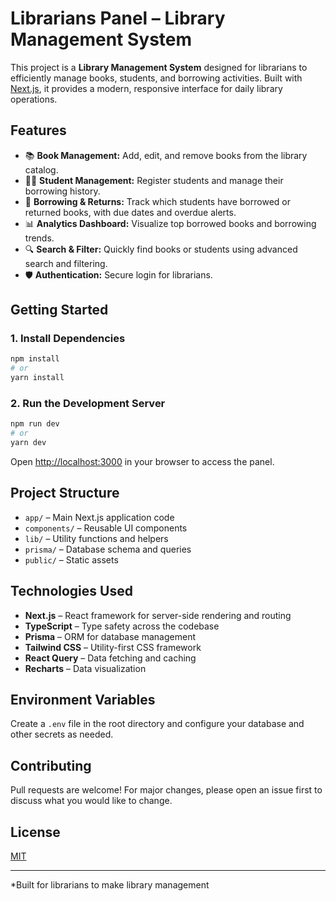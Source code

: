 # Librarians Panel – Library Management System

This project is a **Library Management System** designed for librarians to efficiently manage books, students, and borrowing activities. Built with [Next.js](https://nextjs.org), it provides a modern, responsive interface for daily library operations.

## Features

- 📚 **Book Management:** Add, edit, and remove books from the library catalog.
- 👩‍🎓 **Student Management:** Register students and manage their borrowing history.
- 🔄 **Borrowing & Returns:** Track which students have borrowed or returned books, with due dates and overdue alerts.
- 📊 **Analytics Dashboard:** Visualize top borrowed books and borrowing trends.
- 🔍 **Search & Filter:** Quickly find books or students using advanced search and filtering.
- 🛡️ **Authentication:** Secure login for librarians.

## Getting Started

### 1. Install Dependencies

```bash
npm install
# or
yarn install
```

### 2. Run the Development Server

```bash
npm run dev
# or
yarn dev
```

Open [http://localhost:3000](http://localhost:3000) in your browser to access the panel.

## Project Structure

- `app/` – Main Next.js application code
- `components/` – Reusable UI components
- `lib/` – Utility functions and helpers
- `prisma/` – Database schema and queries
- `public/` – Static assets

## Technologies Used

- **Next.js** – React framework for server-side rendering and routing
- **TypeScript** – Type safety across the codebase
- **Prisma** – ORM for database management
- **Tailwind CSS** – Utility-first CSS framework
- **React Query** – Data fetching and caching
- **Recharts** – Data visualization

## Environment Variables

Create a `.env` file in the root directory and configure your database and other secrets as needed.

## Contributing

Pull requests are welcome! For major changes, please open an issue first to discuss what you would like to change.

## License

[MIT](LICENSE)

---

*Built for librarians to make library management
